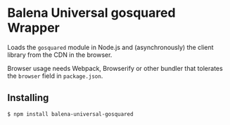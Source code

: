 # Balena Universal gosquared Wrapper

Loads the `gosquared` module in Node.js and (asynchronously) the client library from the CDN in the browser.

Browser usage needs Webpack, Browserify or other bundler that tolerates the `browser` field in `package.json`.

## Installing

```sh
$ npm install balena-universal-gosquared
```
